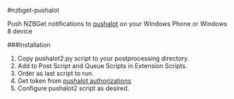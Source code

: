 #nzbget-pushalot


Push NZBGet notifications to [pushalot](http://pushalot.com) on your Windows Phone or Windows 8 device


###Installation
1. Copy pushalot2.py script to your postprocessing directory.
2. Add to Post Script and Queue Scripts in Extension Scripts.
3. Order as last script to run.
4. Get token from [pushalot authorizations]( https://pushalot.com/manager/authorizations)
5. Configure pushalot2 script as desired.

